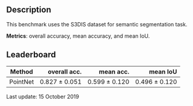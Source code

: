 Description
-----------

This benchmark uses the S3DIS dataset for semantic segmentation task.

**Metrics**: overall accuracy, mean accuracy, and mean IoU.

Leaderboard
-----------

| Method        | overall acc.  | mean acc.     | mean IoU      |
| ------------- | ------------: | ------------: | ------------: |
| PointNet      | 0.827 ± 0.051 | 0.599 ± 0.120 | 0.496 ± 0.120 |

Last update: 15 October 2019
